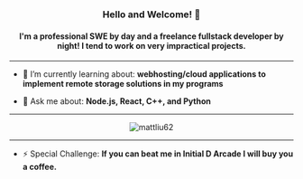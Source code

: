<h3 align = "center">Hello and Welcome! 👋</h3>
<h4 align = "center">I'm a professional SWE by day and a freelance fullstack developer by night! I tend to work on very impractical projects.</h4>

---

- 🌱 I’m currently learning about: **webhosting/cloud applications to implement remote storage solutions in my programs**

- 💬 Ask me about: **Node.js, React, C++, and Python**

---

<p align = "center"><img src="https://github-readme-streak-stats.herokuapp.com/?user=mattliu62&theme=dark" alt="mattliu62" /></p>

---

- ⚡ Special Challenge: **If you can beat me in Initial D Arcade I will buy you a coffee.**
